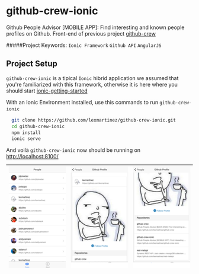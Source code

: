 # github-crew-ionic
Github People Advisor [MOBILE APP]: Find interesting and known people profiles on Github.
Front-end of previous project [github-crew](https://github.com/lexmartinez/github-crew)

#####Project Keywords: `Ionic Framework` `Github API` `AngularJS`

## Project Setup

`github-crew-ionic` is a tipical `Ionic` hibrid application we assumed that you're familiarized with this framework, otherwise it is here where you should start [ionic-getting-started](http://ionicframework.com/getting-started/)

With an Ionic Environment installed, use this commands to run `github-crew-ionic`

  ```bash
    git clone https://github.com/lexmartinez/github-crew-ionic.git
    cd github-crew-ionic
    npm install
    ionic serve
  ```
And voil&#224; `github-crew-ionic` now should be running on [http://localhost:8100/](http://localhost:8100/)

| ![](https://raw.githubusercontent.com/lexmartinez/github-crew-ionic/master/www/img/screenshot/capture1.png) | ![](https://raw.githubusercontent.com/lexmartinez/github-crew-ionic/master/www/img/screenshot/capture2.png) |![](https://raw.githubusercontent.com/lexmartinez/github-crew-ionic/master/www/img/screenshot/capture3.png) |
| ------------- | ------------- | ------------- |
